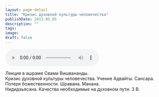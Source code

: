 ```yaml
---
layout: page-detail
title: "Кризис духовной культуры человечества"
publishDate: 2013.05.05
description: ""
tags:
image:
draft: false
---
```


<audio title="2013.05.05 - Кризис духовной культуры человечества.mp3" src="/upload/iblock/342/342fee884031e3fe3a48a0ce00d285ed.mp3" controls=""></audio>

 Лекция в ашраме Свами Вишвананды.  
 Кризис духовной культуры человечества. Учение Адвайты. Сансара.  
 Потеря божественности. Шравана. Манана.   
 Нидидхьясана. Качества необходимые на духовном пути. 3 В. 

  
